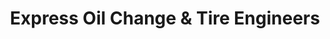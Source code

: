 ---
title: "Express Oil Change & Tire Engineers"
url: /madison/express-oil-change-and-tire-engineers-madison-boulevard/
shop: tyres
---